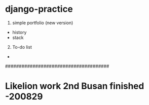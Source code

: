 # django-practice

1. simple portfolio (new version)
- history
- stack

2. To-do list
-

######################################

# Likelion work 2nd Busan finished -200829
